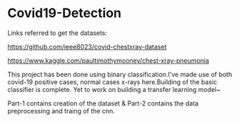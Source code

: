 # Covid19-Detection
Links referred to get the datasets:

https://github.com/ieee8023/covid-chestxray-dataset

https://www.kaggle.com/paultimothymooney/chest-xray-pneumonia

This project has been done using binary classification.I've made use of both covid-19 positive cases, normal cases x-rays here.Building of the basic classifier is complete. Yet to work on building a transfer learning model~

Part-1 contains creation of the dataset & Part-2 contains the data preprocessing and traing of the cnn.
